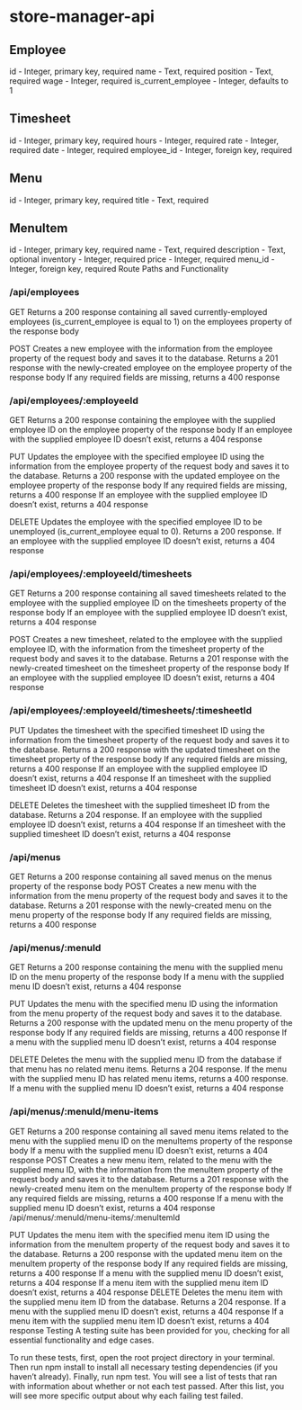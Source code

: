 # store-manager-api

## Employee
id - Integer, primary key, required
name - Text, required
position - Text, required
wage - Integer, required
is_current_employee - Integer, defaults to 1

## Timesheet
id - Integer, primary key, required
hours - Integer, required
rate - Integer, required
date - Integer, required
employee_id - Integer, foreign key, required

## Menu
id - Integer, primary key, required
title - Text, required

## MenuItem
id - Integer, primary key, required
name - Text, required
description - Text, optional
inventory - Integer, required
price - Integer, required
menu_id - Integer, foreign key, required
Route Paths and Functionality

### /api/employees
GET
Returns a 200 response containing all saved currently-employed employees (is_current_employee is equal to 1) on the employees property of the response body

POST
Creates a new employee with the information from the employee property of the request body and saves it to the database. Returns a 201 response with the newly-created employee on the employee property of the response body
If any required fields are missing, returns a 400 response

### /api/employees/:employeeId
GET
Returns a 200 response containing the employee with the supplied employee ID on the employee property of the response body
If an employee with the supplied employee ID doesn’t exist, returns a 404 response

PUT
Updates the employee with the specified employee ID using the information from the employee property of the request body and saves it to the database. Returns a 200 response with the updated employee on the employee property of the response body
If any required fields are missing, returns a 400 response
If an employee with the supplied employee ID doesn’t exist, returns a 404 response

DELETE
Updates the employee with the specified employee ID to be unemployed (is_current_employee equal to 0). Returns a 200 response.
If an employee with the supplied employee ID doesn’t exist, returns a 404 response

### /api/employees/:employeeId/timesheets
GET
Returns a 200 response containing all saved timesheets related to the employee with the supplied employee ID on the timesheets property of the response body
If an employee with the supplied employee ID doesn’t exist, returns a 404 response

POST
Creates a new timesheet, related to the employee with the supplied employee ID, with the information from the timesheet property of the request body and saves it to the database. Returns a 201 response with the newly-created timesheet on the timesheet property of the response body
If an employee with the supplied employee ID doesn’t exist, returns a 404 response

### /api/employees/:employeeId/timesheets/:timesheetId
PUT
Updates the timesheet with the specified timesheet ID using the information from the timesheet property of the request body and saves it to the database. Returns a 200 response with the updated timesheet on the timesheet property of the response body
If any required fields are missing, returns a 400 response
If an employee with the supplied employee ID doesn’t exist, returns a 404 response
If an timesheet with the supplied timesheet ID doesn’t exist, returns a 404 response

DELETE
Deletes the timesheet with the supplied timesheet ID from the database. Returns a 204 response.
If an employee with the supplied employee ID doesn’t exist, returns a 404 response
If an timesheet with the supplied timesheet ID doesn’t exist, returns a 404 response

### /api/menus
GET
Returns a 200 response containing all saved menus on the menus property of the response body
POST
Creates a new menu with the information from the menu property of the request body and saves it to the database. Returns a 201 response with the newly-created menu on the menu property of the response body
If any required fields are missing, returns a 400 response

### /api/menus/:menuId
GET
Returns a 200 response containing the menu with the supplied menu ID on the menu property of the response body
If a menu with the supplied menu ID doesn’t exist, returns a 404 response

PUT
Updates the menu with the specified menu ID using the information from the menu property of the request body and saves it to the database. Returns a 200 response with the updated menu on the menu property of the response body
If any required fields are missing, returns a 400 response
If a menu with the supplied menu ID doesn’t exist, returns a 404 response

DELETE
Deletes the menu with the supplied menu ID from the database if that menu has no related menu items. Returns a 204 response.
If the menu with the supplied menu ID has related menu items, returns a 400 response.
If a menu with the supplied menu ID doesn’t exist, returns a 404 response

### /api/menus/:menuId/menu-items
GET
Returns a 200 response containing all saved menu items related to the menu with the supplied menu ID on the menuItems property of the response body
If a menu with the supplied menu ID doesn’t exist, returns a 404 response
POST
Creates a new menu item, related to the menu with the supplied menu ID, with the information from the menuItem property of the request body and saves it to the database. Returns a 201 response with the newly-created menu item on the menuItem property of the response body
If any required fields are missing, returns a 400 response
If a menu with the supplied menu ID doesn’t exist, returns a 404 response
/api/menus/:menuId/menu-items/:menuItemId

PUT
Updates the menu item with the specified menu item ID using the information from the menuItem property of the request body and saves it to the database. Returns a 200 response with the updated menu item on the menuItem property of the response body
If any required fields are missing, returns a 400 response
If a menu with the supplied menu ID doesn’t exist, returns a 404 response
If a menu item with the supplied menu item ID doesn’t exist, returns a 404 response
DELETE
Deletes the menu item with the supplied menu item ID from the database. Returns a 204 response.
If a menu with the supplied menu ID doesn’t exist, returns a 404 response
If a menu item with the supplied menu item ID doesn’t exist, returns a 404 response
Testing
A testing suite has been provided for you, checking for all essential functionality and edge cases.

To run these tests, first, open the root project directory in your terminal. Then run npm install to install all necessary testing dependencies (if you haven’t already). Finally, run npm test. You will see a list of tests that ran with information about whether or not each test passed. After this list, you will see more specific output about why each failing test failed.
